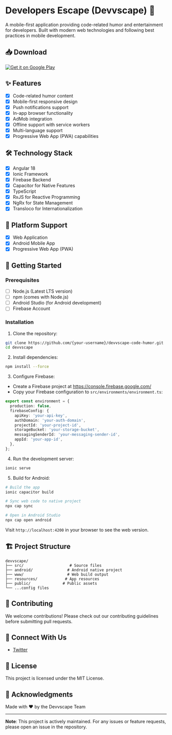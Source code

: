 # Developers Escape (Devvscape) 🚀

A mobile-first application providing code-related humor and entertainment for developers. Built with modern web technologies and following best practices in mobile development.

## 📥 Download

[![Get it on Google Play](https://play.google.com/intl/en_us/badges/static/images/badges/en_badge_web_generic.png)](https://play.google.com/store/apps/details?id=com.silkwebhq.devvscapecode)

## ✨ Features

- [x] Code-related humor content
- [x] Mobile-first responsive design
- [x] Push notifications support
- [x] In-app browser functionality
- [x] AdMob integration
- [x] Offline support with service workers
- [x] Multi-language support
- [x] Progressive Web App (PWA) capabilities

## 🛠️ Technology Stack

- [x] Angular 18
- [x] Ionic Framework
- [x] Firebase Backend
- [x] Capacitor for Native Features
- [x] TypeScript
- [x] RxJS for Reactive Programming
- [x] NgRx for State Management
- [x] Transloco for Internationalization

## 📱 Platform Support

- [x] Web Application
- [x] Android Mobile App
- [x] Progressive Web App (PWA)

## 🚀 Getting Started

### Prerequisites

- [ ] Node.js (Latest LTS version)
- [ ] npm (comes with Node.js)
- [ ] Android Studio (for Android development)
- [ ] Firebase Account

### Installation

1. Clone the repository:

```bash
git clone https://github.com/{your-username}/devvscape-code-humor.git
cd devvscape
```

2. Install dependencies:

```bash
npm install --force
```

3. Configure Firebase:

- Create a Firebase project at https://console.firebase.google.com/
- Copy your Firebase configuration to `src/environments/environment.ts`:

```typescript
export const environment = {
  production: false,
  firebaseConfig: {
    apiKey: 'your-api-key',
    authDomain: 'your-auth-domain',
    projectId: 'your-project-id',
    storageBucket: 'your-storage-bucket',
    messagingSenderId: 'your-messaging-sender-id',
    appId: 'your-app-id',
  },
};
```

4. Run the development server:

```bash
ionic serve
```

5. Build for Android:

```bash
# Build the app
ionic capacitor build

# Sync web code to native project
npx cap sync

# Open in Android Studio
npx cap open android
```

Visit `http://localhost:4200` in your browser to see the web version.

## 🏗️ Project Structure

```
devvscape/
├── src/                    # Source files
├── android/               # Android native project
├── www/                   # Web build output
├── resources/            # App resources
├── public/              # Public assets
└── ...config files
```

## 🤝 Contributing

We welcome contributions! Please check out our contributing guidelines before submitting pull requests.

## 📱 Connect With Us

- [Twitter](https://twitter.com/l00pinfinity)

## 📄 License

This project is licensed under the MIT License.

## 🙏 Acknowledgments

Made with ❤️ by the Devvscape Team

---

**Note**: This project is actively maintained. For any issues or feature requests, please open an issue in the repository.
